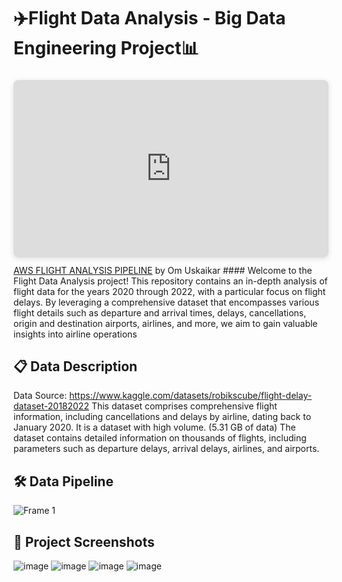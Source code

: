 # ✈️Flight Data Analysis - Big Data Engineering Project📊
<div style="position: relative; width: 100%; height: 0; padding-top: 56.2500%;
 padding-bottom: 0; box-shadow: 0 2px 8px 0 rgba(63,69,81,0.16); margin-top: 1.6em; margin-bottom: 0.9em; overflow: hidden;
 border-radius: 8px; will-change: transform;">
  <iframe loading="lazy" style="position: absolute; width: 100%; height: 100%; top: 0; left: 0; border: none; padding: 0;margin: 0;"
    src="https://www.canva.com/design/DAGL79nHYdE/G8z2DAnnVbDFVVMfbUsK3A/watch?embed" allowfullscreen="allowfullscreen" allow="fullscreen">
  </iframe>
</div>
<a href="https:&#x2F;&#x2F;www.canva.com&#x2F;design&#x2F;DAGL79nHYdE&#x2F;G8z2DAnnVbDFVVMfbUsK3A&#x2F;watch?utm_content=DAGL79nHYdE&amp;utm_campaign=designshare&amp;utm_medium=embeds&amp;utm_source=link" target="_blank" rel="noopener">AWS FLIGHT ANALYSIS PIPELINE</a> by Om Uskaikar
#### Welcome to the Flight Data Analysis project! This repository contains an in-depth analysis of flight data for the years 2020 through 2022, with a particular focus on flight delays. By leveraging a comprehensive dataset that encompasses various flight details such as departure and arrival times, delays, cancellations, origin and destination airports, airlines, and more, we aim to gain valuable insights into airline operations

## 📋 Data Description
Data Source: https://www.kaggle.com/datasets/robikscube/flight-delay-dataset-20182022
This dataset comprises comprehensive flight information, including cancellations and delays by airline, dating back to January 2020. 
It is a dataset with high volume. (5.31 GB of data)
The dataset contains detailed information on thousands of flights, including parameters such as departure delays, arrival delays, airlines, and airports. 

## 🛠️ Data Pipeline
![Frame 1](https://github.com/yashyaks/Flight-Data-Analysis---A-Big-Data-Engineering-Project/assets/90375840/cf05e648-4040-412f-a2ca-de047bb65262)
## 📸 Project Screenshots

![image](https://github.com/yashyaks/Flight-Data-Analysis---A-Big-Data-Engineering-Project/assets/90375840/1279a9ad-5215-4b20-9d67-8103b68cc29e)
![image](https://github.com/yashyaks/Flight-Data-Analysis---A-Big-Data-Engineering-Project/assets/90375840/93a74fef-b830-4e81-94a1-88394531883b)
![image](https://github.com/yashyaks/Flight-Data-Analysis---A-Big-Data-Engineering-Project/assets/90375840/1a60cda2-1eb1-42fe-bcad-c5e60ec8de24)
![image](https://github.com/yashyaks/Flight-Data-Analysis---A-Big-Data-Engineering-Project/assets/90375840/e1ee566f-bf4b-40b1-95ec-829f15069683)









